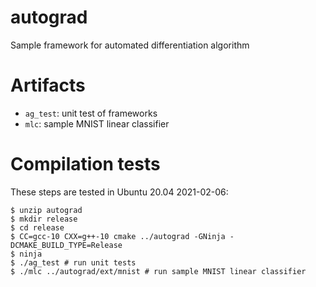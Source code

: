 # autograd

Sample framework for automated differentiation algorithm

# Artifacts

- `ag_test`: unit test of frameworks
- `mlc`: sample MNIST linear classifier

# Compilation tests

These steps are tested in Ubuntu 20.04 2021-02-06:

```
$ unzip autograd
$ mkdir release
$ cd release
$ CC=gcc-10 CXX=g++-10 cmake ../autograd -GNinja -DCMAKE_BUILD_TYPE=Release
$ ninja
$ ./ag_test # run unit tests
$ ./mlc ../autograd/ext/mnist # run sample MNIST linear classifier
```

